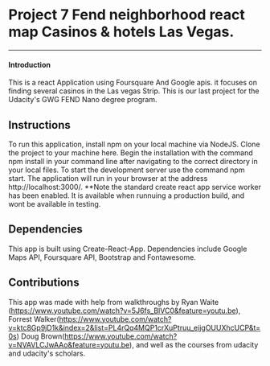 # Project 7 Fend neighborhood react map Casinos & hotels Las Vegas.
---
#### Introduction
This is a react Application using Foursquare And Google apis. it focuses on finding several casinos in the Las vegas Strip. This is our last project for the Udacity's GWG FEND Nano degree program.

## Instructions
To run this application, install npm on your local machine via NodeJS. Clone the project to your machine here. Begin the installation with the command npm install in your command line after navigating to the correct directory in your local files. To start the development server use the command npm start. The application will run in your browser at the address http://localhost:3000/.
**Note the standard create react app service worker has been enabled. It is available when runnuing a production build, and wont be available in testing.

## Dependencies
This app is built using Create-React-App. Dependencies include Google Maps API, Foursquare API, Bootstrap and Fontawesome.

## Contributions 
This app was made with help from walkthroughs by Ryan Waite (https://www.youtube.com/watch?v=5J6fs_BlVC0&feature=youtu.be), Forrest Walker(https://www.youtube.com/watch?v=ktc8Gp9jD1k&index=2&list=PL4rQq4MQP1crXuPtruu_eijgOUUXhcUCP&t=0s) Doug Brown(https://www.youtube.com/watch?v=NVAVLCJwAAo&feature=youtu.be), and well as the courses from udacity and udacity's scholars.